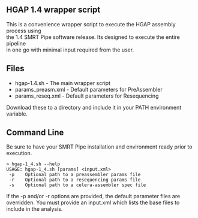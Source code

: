 HGAP 1.4 wrapper script
-----------------------
This is a convenience wrapper script to execute the HGAP assembly process using  
the 1.4 SMRT Pipe software release.  Its designed to execute the entire pipeline  
in one go with minimal input required from the user.

Files
-----
* hgap-1.4.sh - The main wrapper script
* params_preasm.xml - Default parameters for PreAssembler
* params_reseq.xml - Default parameters for Resequencing

Download these to a directory and include it in your PATH environment variable.   


Command Line
------------
Be sure to have your SMRT Pipe installation and environment ready prior to  
execution.  

    > hgap-1_4.sh --help
    USAGE: hgap-1_4.sh [params] <input.xml>
     -p    Optional path to a preassembler params file
     -r    Optional path to a resequencing params file
     -s    Optional path to a celera-assembler spec file

If the -p and/or -r options are provided, the default parameter files are   
overridden.  You must provide an input.xml which lists the base files to   
include in the analysis.
